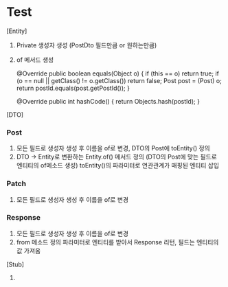 # Test

[Entity]

1. Private 생성자 생성 (PostDto 필드만큼 or 원하는만큼)
2. of 메서드 생성

   @Override
   public boolean equals(Object o) {
   if (this == o) return true;
   if (o == null || getClass() != o.getClass()) return false;
   Post post = (Post) o;
   return postId.equals(post.getPostId());
   }

   @Override
   public int hashCode() {
   return Objects.hash(postId);
   }


[DTO]

### Post
1. 모든 필드로 생성자 생성 후 이름을 of로 변경,  DTO의 Post에 toEntity() 정의
2. DTO -> Entity로 변환하는 Entity.of() 메서드 정의
   (DTO의 Post에 맞는 필드로 엔티티의 of메소드 생성)
   toEntity()의 파라미터로 연관관계가 매핑된 엔티티 삽입

### Patch
1. 모든 필드로 생성자 생성 후 이름을 of로 변경

### Response
1. 모든 필드로 생성자 생성 후 이름을 of로 변경
2. from 메소드 정의
   파라미터로 엔티티를 받아서 Response 리턴, 필드는 엔티티의 값 가져옴


[Stub]

1. 